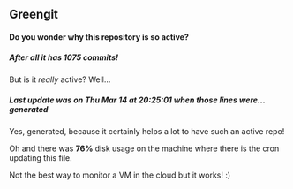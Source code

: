 ## Greengit

#### Do you wonder why this repository is so active?

##### After all it has 1075 commits!

But is it *really* active? Well...

##### Last update was on Thu Mar 14 at 20:25:01 when those lines were... generated

Yes, generated, because it certainly helps a lot to have such an active repo!

Oh and there was **76%** disk usage on the machine
where there is the cron updating this file.

Not the best way to monitor a VM in the cloud but it works! :)
